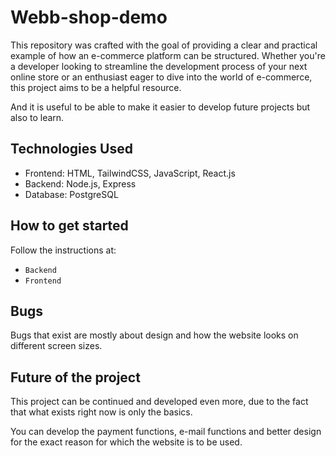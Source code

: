 # Webb-shop-demo 

This repository was crafted with the goal of providing a clear and practical example of how an e-commerce platform can be structured. Whether you're a developer looking to streamline the development process of your next online store or an enthusiast eager to dive into the world of e-commerce, this project aims to be a helpful resource. 

And it is useful to be able to make it easier to develop future projects but also to learn. 

## Technologies Used 

* Frontend: HTML, TailwindCSS, JavaScript, React.js 
* Backend: Node.js, Express 
* Database: PostgreSQL 

## How to get started 

Follow the instructions at:
* `Backend`
* `Frontend`

## Bugs

Bugs that exist are mostly about design and how the website looks on different screen sizes.

## Future of the project

This project can be continued and developed even more, due to the fact that what exists right now is only the basics.

You can develop the payment functions, e-mail functions and better design for the exact reason for which the website is to be used.

